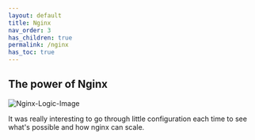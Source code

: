 ```yaml
---
layout: default    
title: Nginx
nav_order: 3
has_children: true
permalink: /nginx
has_toc: true
---
```


## The power of Nginx 

![Nginx-Logic-Image](../assets/images/nginx/nginx.png)

It was really interesting to go through little configuration each time to see what's possible and how nginx can scale.